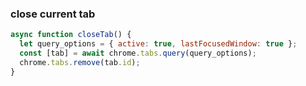 ### close current tab

```js
async function closeTab() {
  let query_options = { active: true, lastFocusedWindow: true };
  const [tab] = await chrome.tabs.query(query_options);
  chrome.tabs.remove(tab.id);
}
```
